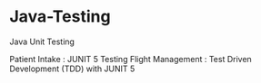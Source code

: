 # Java-Testing
Java Unit Testing

Patient Intake      : JUNIT 5 Testing
Flight Management   : Test Driven Development (TDD) with JUNIT 5 
